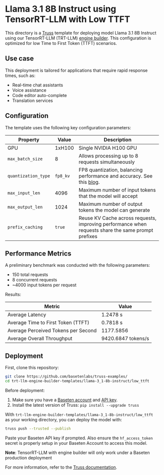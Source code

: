 # Llama 3.1 8B Instruct using TensorRT-LLM with Low TTFT

This directory is a [Truss](https://truss.baseten.co/) template for deploying model Llama 3.1 8B Instruct using our TensorRT-LLM (TRT-LLM) [engine builder](https://docs.baseten.co/performance/engine-builder-overview). This configuration is optimized for low Time to First Token (TTFT) scenarios.

## Use case

This deployment is tailored for applications that require rapid response times, such as:
* Real-time chat assistants
* Voice assistance
* Code editor auto-complete
* Translation services

## Configuration

The template uses the following key configuration parameters:

| Property         | Value  | Description                                                                                        |
| ---------------- | ------ | -------------------------------------------------------------------------------------------------- |
| GPU              | 1xH100 | Single NVIDIA H100 GPU                                                                             |
| `max_batch_size` | 8      | Allows processing up to 8 requests simultaneously                                                  |
| `quantization_type` | `fp8_kv` | FP8 quantization, balancing performance and accuracy. See this [blog](https://www.baseten.co/blog/33-faster-llm-inference-with-fp8-quantization/). |
| `max_input_len`  | 4096   | Maximum number of input tokens that the model will accept                                          |
| `max_output_len` | 1024   | Maximum number of output tokens the model can generate                                             |
| `prefix_caching` | `true` | Reuse KV Cache across requests, improving performance when requests share the same prompt prefixes |

## Performance Metrics

A preliminary benchmark was conducted with the following parameters:
- 150 total requests
- 8 concurrent requests
- ~4000 input tokens per request

Results:

| Metric                              | Value              |
| ----------------------------------- | ------------------ |
| Average Latency                     | 1.2478 s           |
| Average Time to First Token (TTFT)  | 0.7818 s           |
| Average Perceived Tokens per Second | 1177.5856          |
| Average Overall Throughput          | 9420.6847 tokens/s |

## Deployment

First, clone this repository:

```sh
git clone https://github.com/basetenlabs/truss-examples/
cd trt-llm-engine-builder-templates/llama-3_1-8b-instruct/low_ttft
```

Before deployment:

1. Make sure you have a [Baseten account](https://app.baseten.co/signup) and [API key](https://app.baseten.co/settings/account/api_keys).
2. Install the latest version of Truss: `pip install --upgrade truss`

With `trt-llm-engine-builder-templates/llama-3_1-8b-instruct/low_ttft` as your working directory, you can deploy the model with:

```sh
truss push --trusted --publish
```

Paste your Baseten API key if prompted. Also ensure the `hf_access_token` secret is properly setup in your Baseten Account to access this model.

**Note**: TensorRT-LLM with engine builder will only work under a Baseten production deployment

For more information, refer to the [Truss documentation](https://docs.baseten.co/performance/engine-builder-overview).
